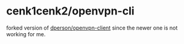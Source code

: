 # cenk1cenk2/openvpn-cli

forked version of [dperson/openvpn-client](https://github.com/dperson/openvpn-client/) since the newer one is not working for me.
